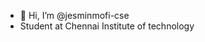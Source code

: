- 👋 Hi, I’m @jesminmofi-cse
- Student at Chennai Institute of technology
<!---
jesminmofi-cse/jesminmofi-cse is a ✨ special ✨ repository because its `README.md` (this file) appears on your GitHub profile.
You can click the Preview link to take a look at your changes.
--->

